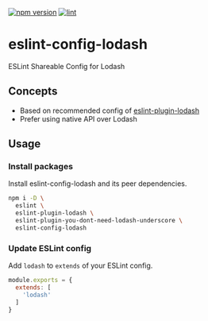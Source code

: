 [![npm version](https://badge.fury.io/js/eslint-config-lodash.svg)](https://badge.fury.io/js/eslint-config-lodash)
[![lint](https://github.com/lodash-community/eslint-config-lodash/actions/workflows/lint.yml/badge.svg)](https://github.com/lodash-community/eslint-config-lodash/actions/workflows/lint.yml)

# eslint-config-lodash

ESLint Shareable Config for Lodash

## Concepts

- Based on recommended config of [eslint-plugin-lodash](https://www.npmjs.com/package/eslint-plugin-lodash)
- Prefer using native API over Lodash

## Usage

### Install packages

Install eslint-config-lodash and its peer dependencies.

```sh
npm i -D \
  eslint \
  eslint-plugin-lodash \
  eslint-plugin-you-dont-need-lodash-underscore \
  eslint-config-lodash
```

### Update ESLint config

Add `lodash` to `extends` of your ESLint config.

```js
module.exports = {
  extends: [
    'lodash'
  ]
}
```
